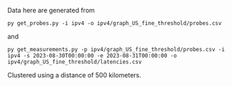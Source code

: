 Data here are generated from

```py get_probes.py -i ipv4 -o ipv4/graph_US_fine_threshold/probes.csv```

and

```py get_measurements.py -p ipv4/graph_US_fine_threshold/probes.csv -i ipv4 -s 2023-08-30T00:00:00 -e 2023-08-31T00:00:00 -o ipv4/graph_US_fine_threshold/latencies.csv```

Clustered using a distance of 500 kilometers.
